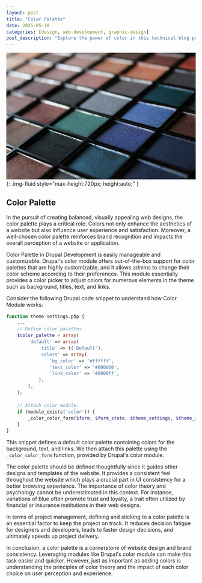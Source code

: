 ```yaml
---
layout: post
title: "Color Palette"
date: 2025-05-10
categories: [design, web-development, graphic-design]
post_description: "Explore the power of color in this technical blog post, as we delve into the science behind color palettes, how they enhance visual communication, and efficient strategies to choose the right color palette for your projects."
---
```


![Image](/assets/g9961409c1565d9e3eabbf11fede8b640fe75c486d66aa6d5d72179a3610d7e02f12c33fac6dedf0ed48ce321d8be4a19325e690117a9105fb6d1c4c62f8ec864_1280.jpg){: .img-fluid style="max-height:720px; height:auto;" }

## Color Palette

In the pursuit of creating balanced, visually appealing web designs, the color palette plays a critical role. Colors not only enhance the aesthetics of a website but also influence user experience and satisfaction. Moreover, a well-chosen color palette reinforces brand recognition and impacts the overall perception of a website or application.

Color Palette in Drupal Development is easily manageable and customizable. Drupal's color module offers out-of-the-box support for color palettes that are highly customizable, and it allows admins to change their color scheme according to their preferences. This module essentially provides a color picker to adjust colors for numerous elements in the theme such as background, titles, text, and links.

Consider the following Drupal code snippet to understand how Color Module works:

```php
function theme-settings.php {
    ...
    // Define color palettes.
    $color_palette = array(
        'default' => array(
            'title' => t('Default'),
            'colors' => array(
                'bg_color' => '#ffffff',
                'text_color' => '#000000',
                'link_color' => '#0000ff',
            ),
        ),
    );

    // Attach color module.
    if (module_exists('color')) {
        _color_color_form($form, $form_state, $theme_settings, $theme_info, $color_palette);
    }
}
```
This snippet defines a default color palette containing colors for the background, text, and links. We then attach this palette using the `_color_color_form` function, provided by Drupal's color module.

The color palette should be defined thoughtfully since it guides other designs and templates of the website. It provides a consistent feel throughout the website which plays a crucial part in UI consistency for a better browsing experience. The importance of color theory and psychology cannot be underestimated in this context. For instance, variations of blue often promote trust and loyalty, a trait often utilized by financial or insurance institutions in their web designs.

In terms of project management, defining and sticking to a color palette is an essential factor to keep the project on track. It reduces decision fatigue for designers and developers, leads to faster design decisions, and ultimately speeds up project delivery.

In conclusion, a color palette is a cornerstone of website design and brand consistency. Leveraging modules like Drupal's color module can make this task easier and quicker. However, just as important as adding colors is understanding the principles of color theory and the impact of each color choice on user perception and experience.
